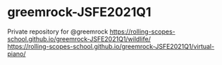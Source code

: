 # greemrock-JSFE2021Q1
Private repository for @greemrock
https://rolling-scopes-school.github.io/greemrock-JSFE2021Q1/wildlife/  
https://rolling-scopes-school.github.io/greemrock-JSFE2021Q1/virtual-piano/  